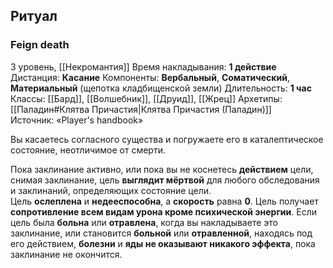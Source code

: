 ## Ритуал
### Feign death
3 уровень, [[Некромантия]]
Время накладывания: **1 действие**
Дистанция: **Касание**
Компоненты: **Вербальный**, **Соматический**, **Материальный** (щепотка кладбищенской земли)
Длительность: **1 час**
Классы: [[Бард]], [[Волшебник]], [[Друид]], [[Жрец]]
Архетипы: [[Паладин#Клятва Причастия|Клятва Причастия (Паладин)]]
Источник: «Player's handbook»

Вы касаетесь согласного существа и погружаете его в каталептическое состояние, неотличимое от смерти.

Пока заклинание активно, или пока вы не коснетесь **действием** цели, снимая заклинание, цель **выглядит мёртвой** для любого обследования и заклинаний, определяющих состояние цели. Цель **ослеплена** и **недееспособна**, а **скорость** равна **0**. Цель получает **сопротивление всем видам урона кроме психической энергии**. Если цель была **больна** или **отравлена**, когда вы накладываете это заклинание, или становится **больной** или **отравленной**, находясь под его действием, **болезни** и **яды не оказывают никакого эффекта**, пока заклинание не окончится.